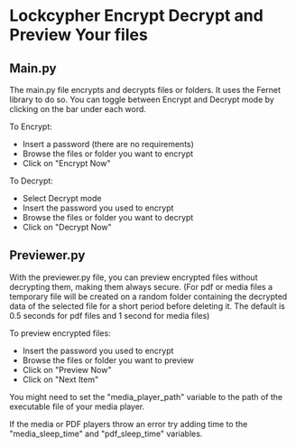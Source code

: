 # Lockcypher Encrypt Decrypt and Preview Your files

Main.py
---------------------------------------------------
The main.py file encrypts and decrypts files or folders. It uses the Fernet library to do so.
You can toggle between Encrypt and Decrypt mode by clicking on the bar under each word.

To Encrypt:
 - Insert a password (there are no requirements)
 - Browse the files or folder you want to encrypt
 - Click on "Encrypt Now"

To Decrypt:
 - Select Decrypt mode
 - Insert the password you used to encrypt
 - Browse the files or folder you want to decrypt
 - Click on "Decrypt Now"

Previewer.py
------------------------------------------------
With the previewer.py file, you can preview encrypted files without decrypting them, making them always secure.
(For pdf or media files a temporary file will be created on a random folder containing the decrypted data of the selected file for a short period before deleting it.
The default is 0.5 seconds for pdf files and 1 second for media files)

To preview encrypted files:
 - Insert the password you used to encrypt
 - Browse the files or folder you want to preview
 - Click on "Preview Now"
 - Click on "Next Item"

You might need to set the "media_player_path" variable to the path of the executable file of your media player.

If the media or PDF players throw an error try adding time to the "media_sleep_time" and "pdf_sleep_time" variables.


